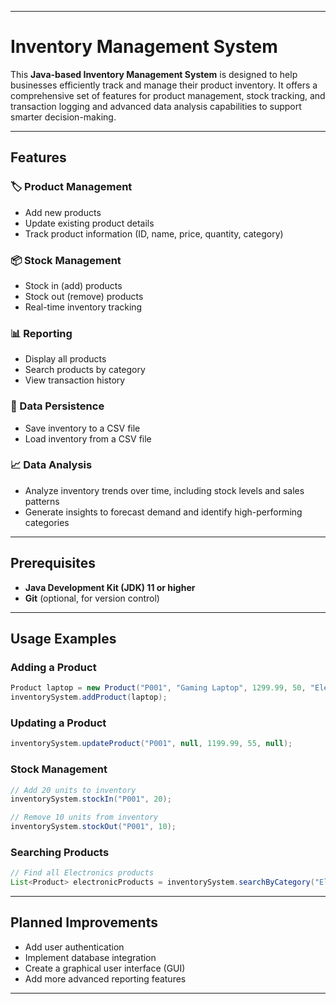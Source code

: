 

--- 

# Inventory Management System  

This **Java-based Inventory Management System** is designed to help businesses efficiently track and manage their product inventory. It offers a comprehensive set of features for product management, stock tracking, and transaction logging and advanced data analysis capabilities to support smarter decision-making.  
 

---

## Features  

### 🏷️ Product Management  
- Add new products  
- Update existing product details  
- Track product information (ID, name, price, quantity, category)  

### 📦 Stock Management  
- Stock in (add) products  
- Stock out (remove) products  
- Real-time inventory tracking  

### 📊 Reporting  
- Display all products  
- Search products by category  
- View transaction history  

### 💾 Data Persistence  
- Save inventory to a CSV file  
- Load inventory from a CSV file  

### 📈 Data Analysis
- Analyze inventory trends over time, including stock levels and sales patterns
- Generate insights to forecast demand and identify high-performing categories

---

## Prerequisites  

- **Java Development Kit (JDK) 11 or higher**  
- **Git** (optional, for version control)  

---

## Usage Examples  

### Adding a Product  
```java
Product laptop = new Product("P001", "Gaming Laptop", 1299.99, 50, "Electronics");
inventorySystem.addProduct(laptop);
```  

### Updating a Product  
```java
inventorySystem.updateProduct("P001", null, 1199.99, 55, null);
```  

### Stock Management  
```java
// Add 20 units to inventory
inventorySystem.stockIn("P001", 20);

// Remove 10 units from inventory
inventorySystem.stockOut("P001", 10);
```  

### Searching Products  
```java
// Find all Electronics products
List<Product> electronicProducts = inventorySystem.searchByCategory("Electronics");
```  

---

## Planned Improvements  
- Add user authentication  
- Implement database integration  
- Create a graphical user interface (GUI)  
- Add more advanced reporting features  

---